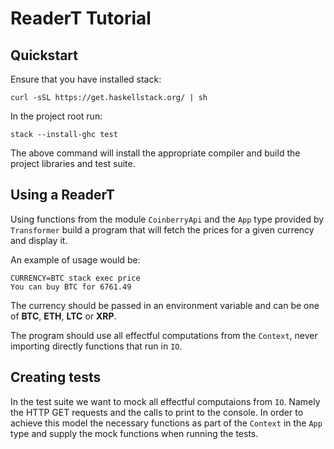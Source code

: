 # ReaderT Tutorial

## Quickstart

Ensure that you have installed stack:
```
curl -sSL https://get.haskellstack.org/ | sh
```

In the project root run:
```
stack --install-ghc test
```

The above command will install the appropriate compiler and build the project libraries and test suite.

## Using a ReaderT

Using functions from the module `CoinberryApi` and the `App` type provided by `Transformer` build a program that will fetch the prices for a given currency and display it.

An example of usage would be:

``` 
CURRENCY=BTC stack exec price 
You can buy BTC for 6761.49
```

The currency should be passed in an environment variable and can be one of **BTC**, **ETH**, **LTC** or **XRP**.

The program should use all effectful computations from the `Context`, never importing directly functions that run in `IO`.

## Creating tests

In the test suite we want to mock all effectful computaions from `IO`.
Namely the HTTP GET requests and the calls to print to the console.
In order to achieve this model the necessary functions as part of the `Context` in the `App` type and supply the mock functions when running the tests.